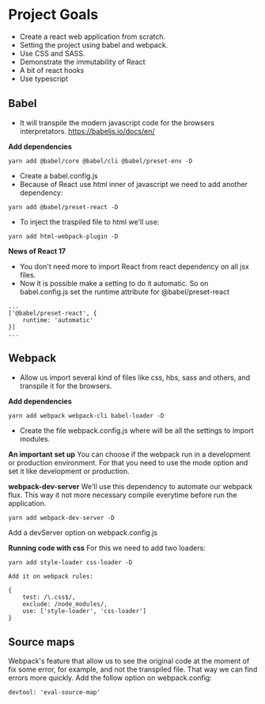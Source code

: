 # Project Goals
- Create a react web application from scratch.
- Setting the project using babel and webpack. 
- Use CSS and SASS.
- Demonstrate the immutability of React
- A bit of react hooks
- Use typescript

## Babel
- It will transpile the modern javascript code for the browsers interpretators.
https://babeljs.io/docs/en/

**Add dependencies**
```
yarn add @babel/core @babel/cli @babel/preset-env -D              
```

- Create a babel.config.js
- Because of React use html inner of javascript we need to add another dependency:
```
yarn add @babel/preset-react -D
```
- To inject the traspiled file to html we'll use:
```
yarn add html-webpack-plugin -D
```

**News of React 17**
- You don't need more to import React from react dependency on all jsx files.
- Now it is possible make a setting to do it automatic. So on babel.config.js set the runtime attribute for @babel/preset-react
```
...
['@babel/preset-react', {
    runtime: 'automatic'
}]
...
```

## Webpack
- Allow us import several kind of files like css, hbs, sass and others, and transpile it for the browsers.

**Add dependencies**
```
yarn add webpack webpack-cli babel-loader -D
```

- Create the file webpack.config.js where will be all the settings to import modules.

**An important set up**
You can choose if the webpack run in a development or production environment.
For that you need to use the mode option and set it like development or production.

**webpack-dev-server**
We'll use this dependency to automate our webpack flux. This way it not more necessary compile everytime before run the application.
```
yarn add webpack-dev-server -D
```
Add a devServer option on webpack.config.js

**Running code with css**
For this we need to add two loaders:
```
yarn add style-loader css-loader -D

Add it on webpack rules:

{
    test: /\.css$/,
    exclude: /node_modules/,
    use: ['style-loader', 'css-loader'] 
}
```

## Source maps
Webpack's feature that allow us to see the original code at the moment of fix some error, for example, and not the transpiled file. That way we can find errors more quickly.
Add the follow option on webpack.config:
```
devtool: 'eval-source-map'
```
